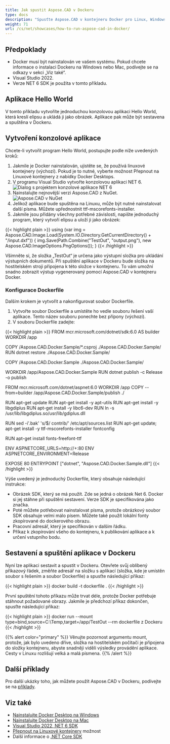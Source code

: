 ```yaml
---
title: Jak spustit Aspose.CAD v Dockeru
type: docs
description: "Spusťte Aspose.CAD v kontejneru Docker pro Linux, Windows Server a jakýkoli jiný operační systém."
weight: 71
url: /cs/net/showcases/how-to-run-aspose-cad-in-docker/
---
```


## Předpoklady
- Docker musí být nainstalován ve vašem systému. Pokud chcete informace o instalaci Dockeru na Windows nebo Mac, podívejte se na odkazy v sekci „Viz také“.
- Visual Studio 2022.
- Verze NET 6 SDK je použita v tomto příkladu.

## Aplikace Hello World

V tomto příkladu vytvoříte jednoduchou konzolovou aplikaci Hello World, která kreslí elipsu a ukládá ji jako obrázek. Aplikace pak může být sestavena a spuštěna v Dockeru.

## Vytvoření konzolové aplikace

Chcete-li vytvořit program Hello World, postupujte podle níže uvedených kroků:
1. Jakmile je Docker nainstalován, ujistěte se, že používá linuxové kontejnery (výchozí). Pokud je to nutné, vyberte možnost Přepnout na Linuxové kontejnery z nabídky Docker Desktops.
1. V programu Visual Studio vytvořte konzolovou aplikaci NET 6.<br>
![Dialog s projektem konzolové aplikace NET 6](/_assets/showcases/docker/1.png)<br>
1. Nainstalujte nejnovější verzi Aspose.CAD z NuGet.<br>
![Aspose.CAD v NuGet](/_assets/showcases/docker/2.png)<br>
1. Jelikož aplikace bude spuštěna na Linuxu, může být nutné nainstalovat další písma. Můžete upřednostnit ttf-mscorefonts-installer.
1. Jakmile jsou přidány všechny potřebné závislosti, napište jednoduchý program, který vytvoří elipsu a uloží ji jako obrázek:<br>

{{< highlight plain >}}
using (var img = Aspose.CAD.Image.Load(System.IO.Directory.GetCurrentDirectory() + "/input.dxf"))
{
	img.Save(Path.Combine("TestOut", "output.png"), new Aspose.CAD.ImageOptions.PngOptions());
}
{{< /highlight >}}

Všimněte si, že složka „TestOut“ je určena jako výstupní složka pro ukládání výstupních dokumentů. Při spuštění aplikace v Dockeru bude složka na hostitelském stroji připojena k této složce v kontejneru. To vám umožní snadno zobrazit výstup vygenerovaný pomocí Aspose.CAD v kontejneru Docker.

### Konfigurace Dockerfile

Dalším krokem je vytvořit a nakonfigurovat soubor Dockerfile.

1. Vytvořte soubor Dockerfile a umístěte ho vedle souboru řešení vaší aplikace. Tento název souboru ponechte bez přípony (výchozí).
1. V souboru Dockerfile zadejte:


{{< highlight plain >}}
FROM mcr.microsoft.com/dotnet/sdk:6.0 AS builder
WORKDIR /app

COPY /Aspose.CAD.Docker.Sample/*.csproj ./Aspose.CAD.Docker.Sample/
RUN dotnet restore ./Aspose.CAD.Docker.Sample/

COPY /Aspose.CAD.Docker.Sample ./Aspose.CAD.Docker.Sample/

WORKDIR /app/Aspose.CAD.Docker.Sample
RUN dotnet publish -c Release -o publish

FROM mcr.microsoft.com/dotnet/aspnet:6.0
WORKDIR /app
COPY --from=builder /app/Aspose.CAD.Docker.Sample/publish ./

RUN apt-get update
RUN apt-get install -y apt-utils
RUN apt-get install -y libgdiplus
RUN apt-get install -y libc6-dev 
RUN ln -s /usr/lib/libgdiplus.so/usr/lib/gdiplus.dll

RUN sed -i'.bak' 's/$/ contrib/' /etc/apt/sources.list
RUN apt-get update; apt-get install -y ttf-mscorefonts-installer fontconfig

RUN apt-get install fonts-freefont-ttf

ENV ASPNETCORE_URLS=http://+:80
ENV ASPNETCORE_ENVIRONMENT=Release

EXPOSE 80
ENTRYPOINT ["dotnet", "Aspose.CAD.Docker.Sample.dll"]
{{< /highlight >}}

Výše uvedený je jednoduchý Dockerfile, který obsahuje následující instrukce:

- Obrázek SDK, který se má použít. Zde se jedná o obrázek Net 6. Docker si jej stáhne při spuštění sestavení. Verze SDK je specifikována jako značka.
- Poté můžete potřebovat nainstalovat písma, protože obrázkový soubor SDK obsahuje velmi málo písem. Můžete také použít lokální fonty zkopírované do dockerového obrazu.
- Pracovní adresář, který je specifikován v dalším řádku.
- Příkaz k zkopírování všeho do kontejneru, k publikování aplikace a k určení vstupního bodu.


## Sestavení a spuštění aplikace v Dockeru
 
Nyní lze aplikaci sestavit a spustit v Dockeru. Otevřete svůj oblíbený příkazový řádek, změňte adresář na složku s aplikací (složka, kde je umístěn soubor s řešením a soubor Dockerfile) a spusťte následující příkaz:

{{< highlight plain >}}
docker build -t dockerfile .
{{< /highlight >}}

První spuštění tohoto příkazu může trvat déle, protože Docker potřebuje stáhnout požadované obrazy. Jakmile je předchozí příkaz dokončen, spusťte následující příkaz:

{{< highlight plain >}}
docker run --mount type=bind,source=C:\Temp,target=/app/TestOut --rm dockerfile z Dockeru
{{< /highlight >}}

{{% alert color="primary" %}} 
Věnujte pozornost argumentu mount, protože, jak bylo uvedeno dříve, složka na hostitelském počítači je připojena do složky kontejneru, abyste snadněji viděli výsledky provádění aplikace. Cesty v Linuxu rozlišují velká a malá písmena.
{{% /alert %}}

## Další příklady

Pro další ukázky toho, jak můžete použít Aspose.CAD v Dockeru, podívejte se na [příklady](https://github.com/aspose-cad/Aspose.CAD-Documentation).


## Viz také

- [Nainstalujte Docker Desktop na Windows](https://docs.docker.com/docker-for-windows/install/)
- [Nainstalujte Docker Desktop na Mac](https://docs.docker.com/docker-for-mac/install/)
- [Visual Studio 2022, NET 6 SDK](https://docs.microsoft.com/en-us/dotnet/core/install/windows?tabs=net60#dependencies)
- [Přepnout na Linuxové kontejnery](https://docs.docker.com/docker-for-windows/#switch-between-windows-and-linux-containers) možnost
- Další informace o [.NET Core SDK](https://hub.docker.com/_/microsoft-dotnet-sdk)
